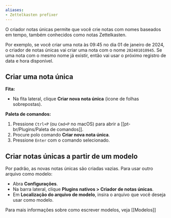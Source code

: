 ```yaml
---
aliases:
- Zettelkasten prefixer
---
```


O criador notas únicas permite que você crie notas com nomes baseados em tempo, também conhecidos como notas Zettelkasten.

Por exemplo, se você criar uma nota às 09:45 no dia 01 de janeiro de 2024, o criador de notas únicas vai criar uma nota com o nome `202401010945`. Se uma nota com o mesmo nome já existir, então vai usar o próximo registro de data e hora disponível.

## Criar uma nota única

**Fita:**

- Na fita lateral, clique **Criar nova nota única** (icone de folhas sobrepostas).

**Paleta de comandos:**

1. Pressione `Ctrl+P` (ou `Cmd+P` no macOS) para abrir a [[pt-br/Plugins/Paleta de comandos]].
2. Procure polo comando **Criar nova nota única**.
3. Pressione `Enter` com o comando selecionado.

## Criar notas únicas a partir de um modelo

Por padrão, as novas notas únicas são criadas vazias. Para usar outro arquivo como modelo:

- Abra **Configurações**.
- Na barra lateral, clique **Plugins nativos > Criador de notas únicas**.
- Em **Localização do arquivo de modelo**, insira o arquivo que você deseja usar como modelo.

Para mais informações sobre como escrever modelos, veja [[Modelos]]

